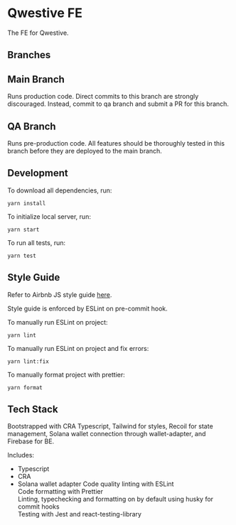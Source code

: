 # Qwestive FE

The FE for Qwestive.

## Branches

## Main Branch

Runs production code. Direct commits to this branch are strongly discouraged.
Instead, commit to qa branch and submit a PR for this branch.

## QA Branch

Runs pre-production code. All features should be thoroughly tested in this
branch before they are deployed to the main branch.

## Development

To download all dependencies, run:

```
yarn install
```

To initialize local server, run:

```
yarn start
```

To run all tests, run:

```
yarn test
```

## Style Guide

Refer to Airbnb JS style guide [here](https://github.com/airbnb/javascript).

Style guide is enforced by ESLint on pre-commit hook.

To manually run ESLint on project:

```
yarn lint
```

To manually run ESLint on project and fix errors:

```
yarn lint:fix
```

To manually format project with prettier:

```
yarn format
```

## Tech Stack

Bootstrapped with CRA Typescript, Tailwind for styles, Recoil for state management, Solana wallet connection through wallet-adapter, and Firebase for BE.

Includes:

- Typescript
- CRA
- Solana wallet adapter
  Code quality linting with ESLint <br />
  Code formatting with Prettier <br />
  Linting, typechecking and formatting on by default using husky for commit hooks <br />
  Testing with Jest and react-testing-library <br />
